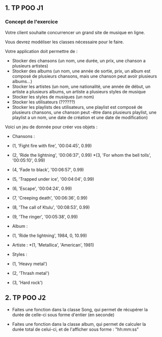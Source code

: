 
## 1. TP POO J1

### Concept de l'exercice

Votre client souhaite concurrencer un grand site de musique en ligne.

Vous devrez modéliser les classes nécessaire pour le faire.

Votre application doit permettre de :
* Stocker des chansons (un nom, une durée, un prix, une chanson a plusieurs artistes)
* Stocker des albums (un nom, une année de sortie, prix, un album est composé de plusieurs chansons, mais une chanson peut avoir plusieurs albums...)
* Stocker les artistes (un nom, une nationalité, une année de début, un artiste a plusieurs albums, un artiste a plusieurs styles de musique
* Stocker les styles de musiques (un nom)
* Stocker les utilisateurs (??????)
* Stocker les playlists des utilisateurs, une playlist est composé de plusieurs chansons, une chanson peut -être dans plusieurs playlist, une playlist a un nom, une date de création et une date de modification)


Voici un jeu de donnée pour créer vos objets :

* Chansons :
* (1, 'Fight fire with fire', '00:04:45', 0.99)
* (2, 'Ride the lightning', '00:06:37', 0.99)
*(3, 'For whom the bell tolls', '00:05:10', 0.99)
* (4, 'Fade to black', '00:06:57', 0.99)
* (5, 'Trapped under ice', '00:04:04', 0.99)
* (6, 'Escape', '00:04:24', 0.99)
* (7, 'Creeping death', '00:06:36', 0.99)
* (8, 'The call of Ktulu', '00:08:53', 0.99)
* (9, 'The ringer', '00:05:38', 0.99)


* Album :
* (1, 'Ride the lightning', 1984, 0, 10.99)


* Artiste :
  *(1, 'Metallica', 'American', 1981)
  

* Styles :
 * (1, 'Heavy metal')
 * (2, 'Thrash metal')
 * (3, 'Hard rock')


## 2. TP POO J2

- Faites une fonction dans la classe Song, qui permet de récupérer la durée de celle-ci sous forme d'entier (en seconde)


- Faites une fonction dans la classe album, qui permet de calculer la durée total de celui-ci, et de l'afficher sous forme : "hh:mm:ss"